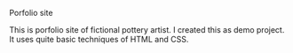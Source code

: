 Porfolio site

This is porfolio site of fictional pottery artist. I created this as demo project. It uses quite basic techniques of HTML and CSS.
